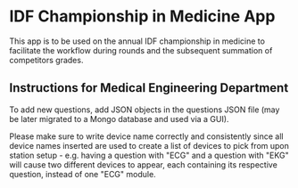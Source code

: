 # IDF Championship in Medicine App

This app is to be used on the annual IDF championship in medicine to facilitate the workflow during rounds and the subsequent summation of competitors grades.

## Instructions for Medical Engineering Department

To add new questions, add JSON objects in the questions JSON file (may be later migrated to a Mongo database and used via a GUI).

Please make sure to write device name correctly and consistently since all device names inserted are used to create a list of devices to pick from upon station setup - e.g. having a question with "ECG" and a question with "EKG" will cause two different devices to appear, each containing its respective question, instead of one "ECG" module.
